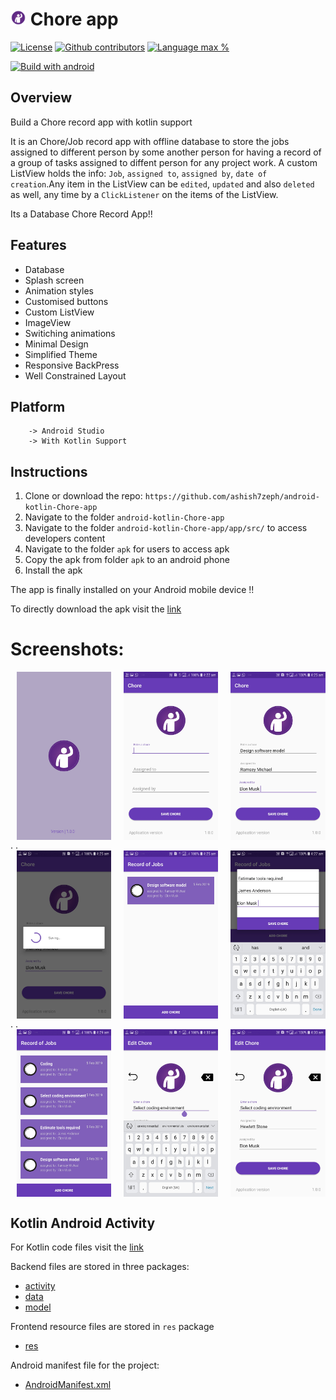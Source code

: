 # <img alt="App image" src="screenshots/ic_chore.png" width="5%"> Chore app

[![License](https://img.shields.io/github/license/ashish7zeph/android-kotlin-Chore-app.svg?style=for-the-badge)](https://github.com/ashish7zeph/android-kotlin-Chore-app/blob/master/LICENSE)
[![Github contributors](https://img.shields.io/github/contributors/ashish7zeph/android-kotlin-Chore-app.svg?style=for-the-badge)](https://github.com/ashish7zeph/android-kotlin-Chore-app/graphs/contributors)
[![Language max %](https://img.shields.io/github/languages/top/ashish7zeph/android-kotlin-Chore-app.svg?colorB=orange&style=for-the-badge)](https://kotlinlang.org/)

[![Build with android](https://forthebadge.com/images/badges/built-for-android.svg)](https://www.android.com/)

## Overview

Build a Chore record app with kotlin support

It is an Chore/Job record app with offline database to store the jobs assigned to different person by some another person for having a record of a group of tasks assigned to diffent person for any project work. A custom ListView holds the info: `Job`, `assigned to`, `assigned by`, `date of creation`.Any item in the ListView can be `edited`, `updated` and also `deleted` as well, any time by a `ClickListener` on the items of the ListView.

Its a Database Chore Record App!!

## Features

* Database
* Splash screen
* Animation styles
* Customised buttons
* Custom ListView
* ImageView
* Switiching animations
* Minimal Design
* Simplified Theme
* Responsive BackPress
* Well Constrained Layout

## Platform
        -> Android Studio
        -> With Kotlin Support

## Instructions

1. Clone or download the repo: `https://github.com/ashish7zeph/android-kotlin-Chore-app`
2. Navigate to the folder `android-kotlin-Chore-app`
3. Navigate to the folder `android-kotlin-Chore-app/app/src/` to access developers content
3. Navigate to the folder `apk` for users to access apk
4. Copy the apk from folder `apk` to an android phone
5. Install the apk

The app is finally installed on your Android mobile device !!

To directly download the apk visit the [link](https://github.com/ashish7zeph/android-kotlin-Chore-app/tree/master/apk)

 # Screenshots:

<div style="display:flex;">
<img alt="App image" src="screenshots/img1.jpg" width="30%" hspace="10">
<img alt="App image" src="screenshots/img2.jpg" width="30%" hspace="10">
<img alt="App image" src="screenshots/img3.jpg" width="30%" hspace="10">
</div>
.
.
<div style="display:flex;">
<img alt="App image" src="screenshots/img4.jpg" width="30%" hspace="10">
<img alt="App image" src="screenshots/img5.jpg" width="30%" hspace="10">
<img alt="App image" src="screenshots/img6.jpg" width="30%" hspace="10">
</div>
.
.
<div style="display:flex;">
<img alt="App image" src="screenshots/img7.jpg" width="30%" hspace="10">
<img alt="App image" src="screenshots/img8.jpg" width="30%" hspace="10">
<img alt="App image" src="screenshots/img9.jpg" width="30%" hspace="10">
</div>

## Kotlin Android Activity

For Kotlin code files visit the [link](https://github.com/ashish7zeph/android-kotlin-Chore-app/tree/master/app/src/main/java/com/zeph7/gravity)

Backend files are stored in three packages:

* [activity](https://github.com/ashish7zeph/android-kotlin-Chore-app/tree/master/app/src/main/java/com/zeph7/choreapplication/activity)
* [data](https://github.com/ashish7zeph/android-kotlin-Chore-app/tree/master/app/src/main/java/com/zeph7/choreapplication/data)
* [model](https://github.com/ashish7zeph/android-kotlin-Chore-app/tree/master/app/src/main/java/com/zeph7/choreapplication/model)

Frontend resource files are stored in `res` package

* [res](https://github.com/ashish7zeph/android-kotlin-Chore-app/tree/master/app/src/main/res)

Android manifest file for the project:

* [AndroidManifest.xml](https://github.com/ashish7zeph/android-kotlin-Chore-app/blob/master/app/src/main/AndroidManifest.xml)
